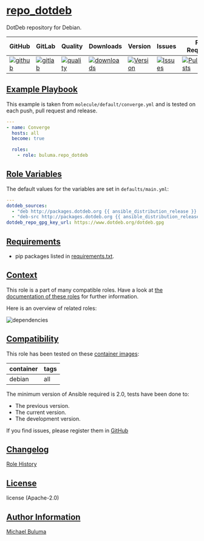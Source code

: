 # [repo_dotdeb](#repo_dotdeb)

DotDeb repository for Debian.

|GitHub|GitLab|Quality|Downloads|Version|Issues|Pull Requests|
|------|------|-------|---------|-------|------|-------------|
|[![github](https://github.com/buluma/ansible-role-repo_dotdeb/workflows/Ansible%20Molecule/badge.svg)](https://github.com/buluma/ansible-role-repo_dotdeb/actions)|[![gitlab](https://gitlab.com/buluma/ansible-role-repo_dotdeb/badges/master/pipeline.svg)](https://gitlab.com/buluma/ansible-role-repo_dotdeb)|[![quality](https://img.shields.io/ansible/quality/)](https://galaxy.ansible.com/buluma/repo_dotdeb)|[![downloads](https://img.shields.io/ansible/role/d/)](https://galaxy.ansible.com/buluma/repo_dotdeb)|[![Version](https://img.shields.io/github/release/buluma/ansible-role-repo_dotdeb.svg)](https://github.com/buluma/ansible-role-repo_dotdeb/releases/)|[![Issues](https://img.shields.io/github/issues/buluma/ansible-role-repo_dotdeb.svg)](https://github.com/buluma/ansible-role-repo_dotdeb/issues/)|[![PullRequests](https://img.shields.io/github/issues-pr-closed-raw/buluma/ansible-role-repo_dotdeb.svg)](https://github.com/buluma/ansible-role-repo_dotdeb/pulls/)|

## [Example Playbook](#example-playbook)

This example is taken from `molecule/default/converge.yml` and is tested on each push, pull request and release.
```yaml
---
- name: Converge
  hosts: all
  become: true

  roles:
    - role: buluma.repo_dotdeb
```


## [Role Variables](#role-variables)

The default values for the variables are set in `defaults/main.yml`:
```yaml
---
dotdeb_sources:
  - "deb http://packages.dotdeb.org {{ ansible_distribution_release }} all"
  - "deb-src http://packages.dotdeb.org {{ ansible_distribution_release }} all"
dotdeb_repo_gpg_key_url: https://www.dotdeb.org/dotdeb.gpg
```

## [Requirements](#requirements)

- pip packages listed in [requirements.txt](https://github.com/buluma/ansible-role-repo_dotdeb/blob/main/requirements.txt).


## [Context](#context)

This role is a part of many compatible roles. Have a look at [the documentation of these roles](https://buluma.github.io/) for further information.

Here is an overview of related roles:

![dependencies](https://raw.githubusercontent.com/buluma/ansible-role-repo_dotdeb/png/requirements.png "Dependencies")

## [Compatibility](#compatibility)

This role has been tested on these [container images](https://hub.docker.com/u/buluma):

|container|tags|
|---------|----|
|debian|all|

The minimum version of Ansible required is 2.0, tests have been done to:

- The previous version.
- The current version.
- The development version.



If you find issues, please register them in [GitHub](https://github.com/buluma/ansible-role-repo_dotdeb/issues)

## [Changelog](#changelog)

[Role History](https://github.com/buluma/ansible-role-repo_dotdeb/blob/master/CHANGELOG.md)

## [License](#license)

license (Apache-2.0)

## [Author Information](#author-information)

[Michael Buluma](https://buluma.github.io/)

